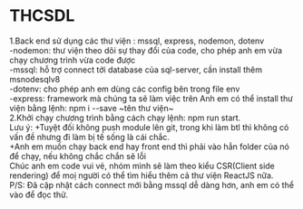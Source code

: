 # THCSDL

1.Back end sử dụng các thư viện : mssql, express, nodemon, dotenv </br>
    -nodemon: thư viện theo dõi sự thay đổi của code, cho phép anh em vừa chạy chương trình vừa code được </br>
    -mssql: hỗ trợ connect tới database của sql-server, cần install thêm msnodesqlv8 </br>
    -dotenv: cho phép anh em dùng các config bên trong file env </br>
    -express: framework mà chúng ta sẽ làm việc trên
  Anh em có thể install thư viện bằng lệnh: npm i --save ~tên thư viện~ </br>
2.Khởi chạy chương trình bằng cách chạy lệnh: npm run start. </br>
Lưu ý: +Tuyệt đối không push module lên git, trong khi làm btl thì không có vấn đề nhưng đi làm bị tế sống là cái chắc. </br>
       +Anh em muốn chạy back end hay front end thì phải vào hẳn folder của nó để chạy, nếu không chắc chắn sẽ lỗi </br>
Chúc anh em code vui vẻ, nhóm mình sẽ làm theo kiểu CSR(Client side rendering) để moị người có thể tìm hiểu thêm cả thư viện ReactJS nữa.</br>
P/S: Đã cập nhật cách connect mới bằng mssql dễ dàng hơn, anh em có thể vào để đọc thử.</br>
